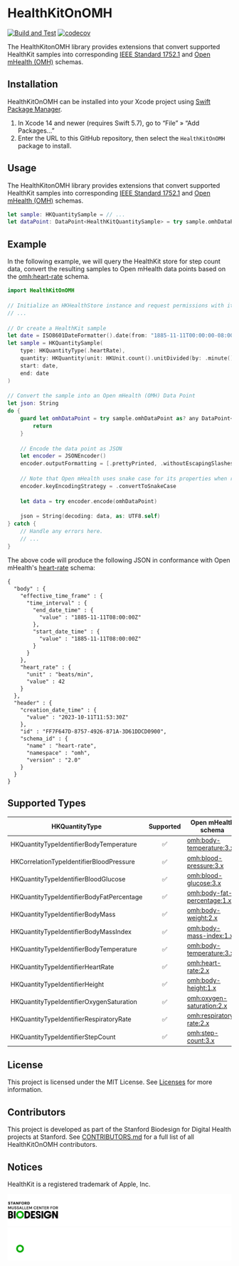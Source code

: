 <!--
                  
This source file is part of the HealthKitOnFHIR open source project

SPDX-FileCopyrightText: 2022 Stanford University and the project authors (see CONTRIBUTORS.md)

SPDX-License-Identifier: MIT
             
-->

# HealthKitOnOMH

[![Build and Test](https://github.com/StanfordBDHG/HealthKitOnOMH/actions/workflows/build-and-test.yml/badge.svg)](https://github.com/StanfordBDHG/HealthKitOnOMH/actions/workflows/build-and-test.yml)
[![codecov](https://codecov.io/gh/StanfordBDHG/HealthKitOnOMH/branch/main/graph/badge.svg?token=17BMMYE3AC)](https://codecov.io/gh/StanfordBDHG/HealthKitOnOMH)


The HealthKitonOMH library provides extensions that convert supported HealthKit samples into corresponding [IEEE Standard 1752.1](https://opensource.ieee.org/omh/1752) and [Open mHealth (OMH)](https://www.openmhealth.org/documentation/#/overview/get-started) schemas.


## Installation
HealthKitOnOMH can be installed into your Xcode project using [Swift Package Manager](https://github.com/apple/swift-package-manager).

1. In Xcode 14 and newer (requires Swift 5.7), go to “File” » “Add Packages...”
2. Enter the URL to this GitHub repository, then select the `HealthKitOnOMH` package to install.

## Usage

The HealthKitonOMH library provides extensions that convert supported HealthKit samples into corresponding [IEEE Standard 1752.1](https://opensource.ieee.org/omh/1752) and [Open mHealth (OMH)](https://www.openmhealth.org/documentation/#/overview/get-started) schemas.

```swift
let sample: HKQuantitySample = // ...
let dataPoint: DataPoint<HealthKitQuantitySample> = try sample.omhDataPoint
```

## Example

In the following example, we will query the HealthKit store for step count data, convert the resulting samples to Open mHealth data points based on the [omh:heart-rate](https://www.openmhealth.org/documentation/#/schema-docs/schema-library/schemas/omh_heart-rate) schema.

```swift
import HealthKitOnOMH

// Initialize an HKHealthStore instance and request permissions with it
// ...

// Or create a HealthKit sample
let date = ISO8601DateFormatter().date(from: "1885-11-11T00:00:00-08:00") ?? .now
let sample = HKQuantitySample(
    type: HKQuantityType(.heartRate),
    quantity: HKQuantity(unit: HKUnit.count().unitDivided(by: .minute()), doubleValue: 42.0),
    start: date,
    end: date
)

// Convert the sample into an Open mHealth (OMH) Data Point
let json: String
do {
    guard let omhDataPoint = try sample.omhDataPoint as? any DataPoint<HeartRate> else {
        return
    }
            
    // Encode the data point as JSON
    let encoder = JSONEncoder()
    encoder.outputFormatting = [.prettyPrinted, .withoutEscapingSlashes, .sortedKeys]
    
    // Note that Open mHealth uses snake case for its properties when represented in JSON
    encoder.keyEncodingStrategy = .convertToSnakeCase
            
    let data = try encoder.encode(omhDataPoint)
            
    json = String(decoding: data, as: UTF8.self)
} catch {
    // Handle any errors here.
    // ...
}
```

The above code will produce the following JSON in conformance with Open mHealth's [heart-rate](https://www.openmhealth.org/documentation/#/schema-docs/schema-library/schemas/omh_heart-rate) schema:

```
{
  "body" : {
    "effective_time_frame" : {
      "time_interval" : {
        "end_date_time" : {
          "value" : "1885-11-11T08:00:00Z"
        },
        "start_date_time" : {
          "value" : "1885-11-11T08:00:00Z"
        }
      }
    },
    "heart_rate" : {
      "unit" : "beats/min",
      "value" : 42
    }
  },
  "header" : {
    "creation_date_time" : {
      "value" : "2023-10-11T11:53:30Z"
    },
    "id" : "FF7F647D-8757-4926-871A-3D61DDCD0900",
    "schema_id" : {
      "name" : "heart-rate",
      "namespace" : "omh",
      "version" : "2.0"
    }
  }
}
```

## Supported Types

|HKQuantityType|Supported|Open mHealth schema|
|-------------|:---------:|-------------|
| HKQuantityTypeIdentifierBodyTemperature | :white_check_mark: | [omh:body-temperature:3.x](http://www.openmhealth.org/documentation/#/schema-docs/schema-library/schemas/omh_body-temperature) |
| HKCorrelationTypeIdentifierBloodPressure | :white_check_mark: | [omh:blood-pressure:3.x](http://www.openmhealth.org/documentation/#/schema-docs/schema-library/schemas/omh_blood-pressure) |
| HKQuantityTypeIdentifierBloodGlucose | :white_check_mark: | [omh:blood-glucose:3.x](http://www.openmhealth.org/documentation/#/schema-docs/schema-library/schemas/omh_blood-glucose) |
| HKQuantityTypeIdentifierBodyFatPercentage | :white_check_mark: | [omh:body-fat-percentage:1.x](http://www.openmhealth.org/documentation/#/schema-docs/schema-library/schemas/omh_body-fat-percentage) |
| HKQuantityTypeIdentifierBodyMass | :white_check_mark: | [omh:body-weight:2.x](http://www.openmhealth.org/documentation/#/schema-docs/schema-library/schemas/omh_body-weight) |
| HKQuantityTypeIdentifierBodyMassIndex | :white_check_mark: | [omh:body-mass-index:1.x](http://www.openmhealth.org/documentation/#/schema-docs/schema-library/schemas/omh_body-mass-index) |
| HKQuantityTypeIdentifierBodyTemperature | :white_check_mark: | [omh:body-temperature:3.x](http://www.openmhealth.org/documentation/#/schema-docs/schema-library/schemas/omh_body-temperature) |
| HKQuantityTypeIdentifierHeartRate | :white_check_mark: | [omh:heart-rate:2.x](http://www.openmhealth.org/documentation/#/schema-docs/schema-library/schemas/omh_heart-rate) |
| HKQuantityTypeIdentifierHeight | :white_check_mark: | [omh:body-height:1.x](http://www.openmhealth.org/documentation/#/schema-docs/schema-library/schemas/omh_body-height) |
| HKQuantityTypeIdentifierOxygenSaturation | :white_check_mark: | [omh:oxygen-saturation:2.x](http://www.openmhealth.org/documentation/#/schema-docs/schema-library/schemas/omh_oxygen-saturation) |
| HKQuantityTypeIdentifierRespiratoryRate | :white_check_mark: | [omh:respiratory-rate:2.x](http://www.openmhealth.org/documentation/#/schema-docs/schema-library/schemas/omh_respiratory-rate) |
| HKQuantityTypeIdentifierStepCount | :white_check_mark: | [omh:step-count:3.x](http://www.openmhealth.org/documentation/#/schema-docs/schema-library/schemas/omh_step-count) |



## License
This project is licensed under the MIT License. See [Licenses](https://github.com/StanfordBDHG/HealthKitOnOMH/tree/main/LICENSES) for more information.


## Contributors
This project is developed as part of the Stanford Biodesign for Digital Health projects at Stanford.
See [CONTRIBUTORS.md](https://github.com/StanfordBDHG/HealthKitOnOMH/tree/main/CONTRIBUTORS.md) for a full list of all HealthKitOnOMH contributors.


## Notices
HealthKit is a registered trademark of Apple, Inc.

![Stanford Byers Center for Biodesign Logo](https://raw.githubusercontent.com/StanfordBDHG/.github/main/assets/biodesign-footer-light.png#gh-light-mode-only)
![Stanford Byers Center for Biodesign Logo](https://raw.githubusercontent.com/StanfordBDHG/.github/main/assets/biodesign-footer-dark.png#gh-dark-mode-only)
